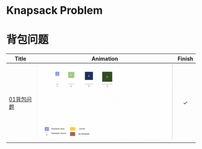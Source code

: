 # Knapsack Problem
# 背包问题

|Title|Animation|Finish|
|--------|--------------------|:-:|
|[01背包问题](backpack_1/code.md)|![](backpack_1/背包_1_动画_small.gif)|&check;|

